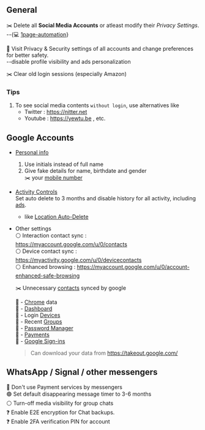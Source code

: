 ## General

:scissors: Delete all **Social Media Accounts** or atleast modify their _Privacy Settings_.  
--{:computer: [1page-automation]}

:eyes: Visit Privacy & Security settings of all accounts and change preferences for better safety.  
 --disable profile visibility and ads personalization

:scissors: Clear old login sessions (especially Amazon)

[1page-automation]: https://github.com/rsb-23/1page-automation

### Tips

1. To see social media contents `without login`, use alternatives like
   - Twitter : https://nitter.net
   - Youtube : https://yewtu.be , etc.

## Google Accounts

- [Personal info](https://myaccount.google.com/personal-info)

  1. Use initials instead of full name
  1. Give fake details for name, birthdate and gender  
     :scissors: your [mobile number][phone]

- [Activity Controls](https://myactivity.google.com/activitycontrols)  
   Set auto delete to 3 months and disable history for all activity, including [ads](https://adssettings.google.com/authenticated).

  - like [Location Auto-Delete](https://myactivity.google.com/retentioncontrols/locationhistory)

- Other settings  
   :white_circle: Interaction contact sync : https://myaccount.google.com/u/0/contacts  
   :white_circle: Device contact sync : https://myactivity.google.com/u/0/devicecontacts  
   :white_circle: Enhanced browsing : https://myaccount.google.com/u/0/account-enhanced-safe-browsing

  :scissors: Unnecessary [contacts][other] synced by google

  :eyes: - [Chrome] data  
  :eyes: - [Dashboard]  
  :eyes: - Login [Devices]  
  :eyes: - Recent [Groups]  
  :eyes: - [Password Manager][pwdm]  
  :eyes: - [Payments][gpay]  
  :eyes: - [Google Sign-ins][signin]  

  > Can download your data from https://takeout.google.com/

[chrome]: https://chrome.google.com/sync
[dashboard]: https://myaccount.google.com/u/0/dashboard
[devices]: https://myaccount.google.com/u/0/device-activity
[gpay]: https://payments.google.com/gp/w/u/0/home/settings
[groups]: https://groups.google.com/u/0/recent
[other]: https://contacts.google.com/u/0/other
[phone]: https://myaccount.google.com/phone
[pwdm]: https://passwords.google.com
[signin]: https://myaccount.google.com/u/0/permissions

## WhatsApp / Signal / other messengers

:red_circle: Don't use Payment services by messengers  
:green_circle: Set default disappearing message timer to 3-6 months  
:white_circle: Turn-off media visibility for group chats  
:question: Enable E2E encryption for Chat backups.  
:question: Enable 2FA verification PIN for account
